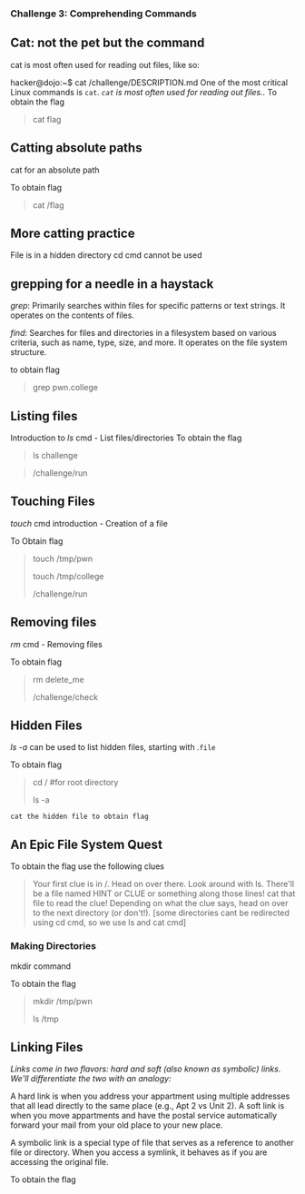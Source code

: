 ### Challenge 3: Comprehending Commands
## Cat: not the pet but the command
cat is most often used for reading out files, like so:

hacker@dojo:~$ cat /challenge/DESCRIPTION.md
One of the most critical Linux commands is `cat`.
*`cat` is most often used for reading out files..*
To obtain the flag
> cat flag 

## Catting absolute paths
cat for an absolute path 

To obtain flag
> cat /flag

## More catting practice 
File is in a hidden directory
cd cmd cannot be used

## grepping for a needle in a haystack 
_grep_: Primarily searches within files for specific patterns or text strings. It operates on the contents of files.

_find_: Searches for files and directories in a filesystem based on various criteria, such as name, type, size, and more. It operates on the file system structure.

to obtain flag
> grep pwn.college

## Listing files
Introduction to *ls* cmd - List files/directories
To obtain the flag
> ls challenge

> /challenge/run

## Touching Files
*touch* cmd introduction - Creation of a file

To Obtain flag
> touch /tmp/pwn
> 
> touch /tmp/college
> 
> /challenge/run

## Removing files
*rm* cmd - Removing files

To obtain flag 
> rm delete_me
> 
> /challenge/check

## Hidden Files
*ls -a* can be used to list hidden files, starting with .`file`

To obtain flag

>cd / #for root directory
>
>ls -a

`cat the hidden file to obtain flag`

## An Epic File System Quest
To obtain the flag use the following clues

>Your first clue is in /. Head on over there.
>Look around with ls. There'll be a file named HINT or CLUE or something along those lines!
>cat that file to read the clue!
>Depending on what the clue says, head on over to the next directory (or don't!). [some directories cant be redirected using cd cmd, so we use ls and cat cmd]

### Making Directories

mkdir command

To obtain the flag
> mkdir /tmp/pwn
>
>ls /tmp


## Linking Files
_*Links come in two flavors: hard and soft (also known as symbolic) links. We'll differentiate the two with an analogy:*_

A hard link is when you address your appartment using multiple addresses that all lead directly to the same place (e.g., Apt 2 vs Unit 2).
A soft link is when you move appartments and have the postal service automatically forward your mail from your old place to your new place.

A symbolic link is a special type of file that serves as a reference to another file or directory. When you access a symlink, it behaves as if you are accessing the original file.

To obtain the flag

